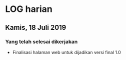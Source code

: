# LOG harian
## Kamis, 18 Juli 2019

### Yang telah selesai dikerjakan
- Finalisasi halaman web untuk dijadikan versi final 1.0
